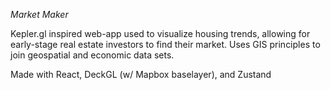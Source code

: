*Market Maker*

Kepler.gl inspired web-app used to visualize housing trends, allowing for early-stage real estate investors to find their market.  Uses GIS principles to join geospatial and economic data sets. 

Made with React, DeckGL (w/ Mapbox baselayer), and Zustand
